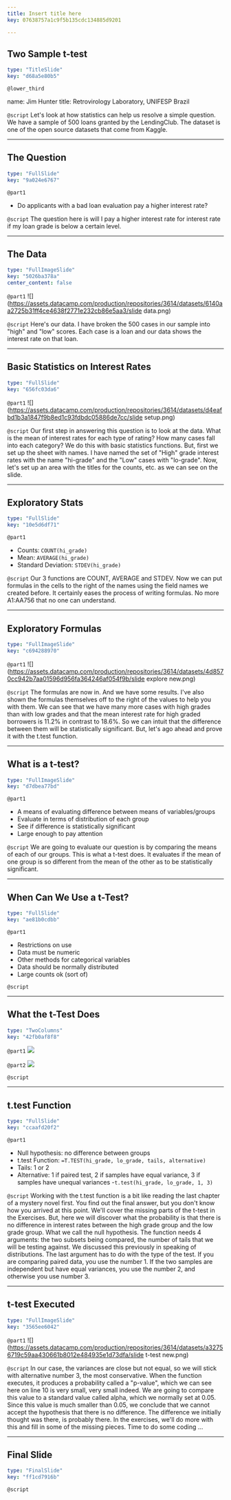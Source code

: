```yaml
---
title: Insert title here
key: 07638757a1c9f5b135cdc134885d9201

---
```

## Two Sample t-test

```yaml
type: "TitleSlide"
key: "d68a5e80b5"
```

`@lower_third`

name: Jim Hunter
title: Retrovirology Laboratory, UNIFESP Brazil


`@script`
Let's look at how statistics can help us resolve a simple question. We have a sample of 500 loans granted by the LendingClub. The dataset is one of the open source datasets that come from Kaggle.


---
## The Question

```yaml
type: "FullSlide"
key: "9a024e6767"
```

`@part1`
- Do applicants with a bad loan evaluation pay a higher interest rate?


`@script`
The question here is will I pay a higher interest rate for interest rate if my loan grade is below a certain level.


---
## The Data

```yaml
type: "FullImageSlide"
key: "5026ba378a"
center_content: false
```

`@part1`
![](https://assets.datacamp.com/production/repositories/3614/datasets/6140aa2725b31ff4ce4638f2771e232cb86e5aa3/slide data.png)


`@script`
Here's our data. I have broken the 500 cases in our sample into "high" and "low" scores. Each case is a loan and our data shows the interest rate on that loan.


---
## Basic Statistics on Interest Rates

```yaml
type: "FullSlide"
key: "656fc03da6"
```

`@part1`
![](https://assets.datacamp.com/production/repositories/3614/datasets/d4eafbd1b3a1847f9b8ed1c93fdbdc05886de7cc/slide setup.png)


`@script`
Our first step in answering this question is to look at the data. What is the mean of interest rates for each type of rating? How many cases fall into each category?
We do this with basic statistics functions. But, first we set up the sheet with names. I have named the set of "High" grade interest rates with the name "hi-grade" and the "Low" cases with "lo-grade". Now, let's set up an area with the titles for the counts, etc. as we can see on the slide.


---
## Exploratory Stats

```yaml
type: "FullSlide"
key: "10e5d6df71"
```

`@part1`
- Counts: ```COUNT(hi_grade)``` 
- Mean:   ```AVERAGE(hi_grade)```
- Standard Deviation: ```STDEV(hi_grade)```


`@script`
Our 3 functions are COUNT, AVERAGE and STDEV. Now we can put formulas in the cells to the right of the names using the field names we created before. It certainly eases the process of writing formulas. No more A1:AA756 that no one can understand.


---
## Exploratory Formulas

```yaml
type: "FullImageSlide"
key: "c694288970"
```

`@part1`
![](https://assets.datacamp.com/production/repositories/3614/datasets/4d8570cc942b7aa01596d956fa364246af054f9b/slide explore new.png)


`@script`
The formulas are now in. And we have some results. I've also shown the formulas themselves off to the right of the values to help you with them. We can see that we have many more cases with high grades than with low grades and that the mean interest rate for high graded borrowers is 11.2% in contrast to 18.6%. So we can intuit that the difference between them will be statistically significant. 
But, let's ago ahead and prove it with the t.test function.


---
## What is a t-test?

```yaml
type: "FullImageSlide"
key: "d7dbea77bd"
```

`@part1`
- A means of evaluating difference between means of variables/groups
- Evaluate in terms of distribution of each group
- See if difference is statistically significant
- Large enough to pay attention


`@script`
We are going to evaluate our question is by comparing the means of each of our groups. This is what a t-test does. It evaluates if the mean of one group is so different from the mean of the other as to be statistically significant.


---
## When Can We Use a t-Test?

```yaml
type: "FullSlide"
key: "ae81b0cdbb"
```

`@part1`
- Restrictions on use
- Data must be numeric
- Other methods for categorical variables
- Data should be normally distributed
- Large counts ok (sort of)


`@script`



---
## What the t-Test Does

```yaml
type: "TwoColumns"
key: "42fb0af8f8"
```

`@part1`
![](https://assets.datacamp.com/production/repositories/3614/datasets/8343f49184b58dcbf13d5c1e1ab33e914554a419/norm_hilo.png)


`@part2`
![](https://assets.datacamp.com/production/repositories/3614/datasets/2255169a743d5c0798c33c15400b46a3de1bdaba/int_rate_grade_densr.png)


`@script`



---
## t.test Function

```yaml
type: "FullSlide"
key: "ccaafd20f2"
```

`@part1`
- Null hypothesis: no difference between groups
- t.test Function: ```=T.TEST(hi_grade, lo_grade, tails, alternative)```
- Tails: 1 or 2
- Alternative:  1 if paired test, 2 if samples have equal variance, 3 if samples have unequal variances
-```t.test(hi_grade, lo_grade, 1, 3)```


`@script`
Working with the t.test function is a bit like reading the last chapter of a mystery novel first. You find out the final answer, but you don't know how you arrived at this point. We'll cover the missing parts of the t-test in the Exercises.
But, here we will discover what the probability is that there is no difference in interest rates between the high grade group and the low grade group. What we call the null hypothesis.
The function needs 4 arguments: the two subsets being compared, the number of tails that we will be testing against. We discussed this previously in speaking of distributions. The last argument has to do with the type of the test. If you are comparing paired data, you use the number 1. If the two samples are independent but have equal variances, you use the number 2, and otherwise you use number 3.


---
## t-test Executed

```yaml
type: "FullImageSlide"
key: "3565ee6042"
```

`@part1`
![](https://assets.datacamp.com/production/repositories/3614/datasets/a32756719c59aa430661b8012e484935e1d73dfa/slide t-test new.png)


`@script`
In our case, the variances are close but not equal, so we will stick with alternative number 3, the most conservative. When the function executes, it produces a probability called a "p-value", which we can see here on line 10 is very small, very small indeed. We are going to compare this value to a standard value called alpha, which we normally set at 0.05. Since this value is much smaller than 0.05, we conclude that we cannot accept the hypothesis that there is no difference. The difference we initially thought was there, is probably there. In the exercises, we'll do more with this and fill in some of the missing pieces. Time to do some coding ...


---
## Final Slide

```yaml
type: "FinalSlide"
key: "ff1cd7916b"
```

`@script`


